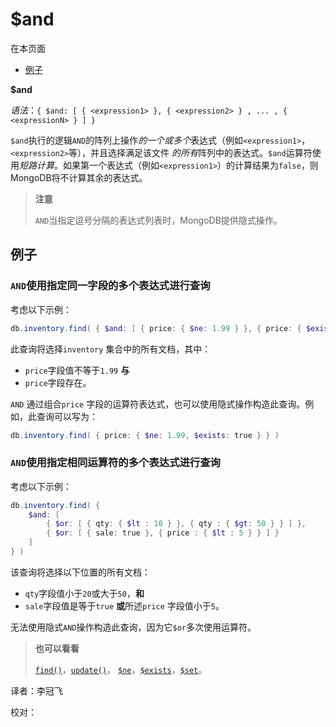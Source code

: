 # [ ](#)$and

[]()

在本页面

* [例子](#examples)

**$and**

*语法*：`{ $and: [ { <expression1> }, { <expression2> } , ... , { <expressionN> } ] }`

`$and`执行的逻辑`AND`的阵列上操作*的一个或多个*表达式（例如`<expression1>`， `<expression2>`等），并且选择满足该文件 *的所有*阵列中的表达式。`$and`运算符使用*短路计算*。如果第一个表达式（例如`<expression1>`）的计算结果为`false`，则MongoDB将不计算其余的表达式。

> **注意**
>
> `AND`当指定逗号分隔的表达式列表时，MongoDB提供隐式操作。

## <span id="examples">例子</span>

### `AND`使用指定同一字段的多个表达式进行查询

考虑以下示例：

```powershell
db.inventory.find( { $and: [ { price: { $ne: 1.99 } }, { price: { $exists: true } } ] } )
```

此查询将选择`inventory` 集合中的所有文档，其中：

- `price`字段值不等于`1.99` **与**
- `price`字段存在。

`AND` 通过组合`price` 字段的运算符表达式，也可以使用隐式操作构造此查询。例如，此查询可以写为：

```powershell
db.inventory.find( { price: { $ne: 1.99, $exists: true } } )
```

### `AND`使用指定相同运算符的多个表达式进行查询

考虑以下示例：

```powershell
db.inventory.find( {
    $and: [
        { $or: [ { qty: { $lt : 10 } }, { qty : { $gt: 50 } } ] },
        { $or: [ { sale: true }, { price : { $lt : 5 } } ] }
    ]
} )
```

该查询将选择以下位置的所有文档：

- `qty`字段值小于`20`或大于`50`，**和**
- `sale`字段值是等于`true` **或**所述`price` 字段值小于`5`。

无法使用隐式`AND`操作构造此查询，因为它`$or`多次使用运算符。

> **也可以看看**
>
> [`find()`]()，[`update()`]()， [`$ne`]()，[`$exists`]()，[`$set`]()。



译者：李冠飞

校对：